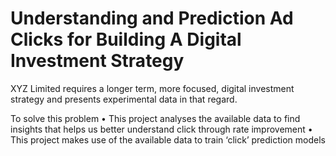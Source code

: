 # Understanding and Prediction Ad Clicks for Building A Digital Investment Strategy

XYZ Limited requires a longer term, more focused, digital investment strategy and
presents experimental data in that regard.

To solve this problem
• This project analyses the available data to find insights that helps us better understand click through rate
improvement
• This project makes use of the available data to train ‘click’ prediction models
